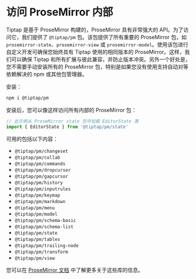 # 访问 ProseMirror 内部

Tiptap 是基于 ProseMirror 构建的，ProseMirror 具有非常强大的 API。为了访问它，我们提供了 `@tiptap/pm` 包。该包提供了所有重要的 ProseMirror 包，如 `prosemirror-state`、`prosemirror-view` 或 `prosemirror-model`。使用该包进行自定义开发可确保您始终具有 Tiptap 使用的相同版本的 ProseMirror。这样，我们可以确保 Tiptap 和所有扩展与彼此兼容，并防止版本冲突。另外一个好处是，您不需要手动安装所有的 ProseMirror 包，特别是如果您没有使用支持自动对等依赖解决的 npm 或其他包管理器。

安装：

```sh
npm i @tiptap/pm
```

安装后，您可以像这样访问所有内部的 ProseMirror 包：

```javascript
// 此示例从 ProseMirror state 包中加载 EditorState 类
import { EditorState } from '@tiptap/pm/state'
```

可用的包括以下内容：

- `@tiptap/pm/changeset`
- `@tiptap/pm/collab`
- `@tiptap/pm/commands`
- `@tiptap/pm/dropcursor`
- `@tiptap/pm/gapcursor`
- `@tiptap/pm/history`
- `@tiptap/pm/inputrules`
- `@tiptap/pm/keymap`
- `@tiptap/pm/markdown`
- `@tiptap/pm/menu`
- `@tiptap/pm/model`
- `@tiptap/pm/schema-basic`
- `@tiptap/pm/schema-list`
- `@tiptap/pm/state`
- `@tiptap/pm/tables`
- `@tiptap/pm/trailing-node`
- `@tiptap/pm/transform`
- `@tiptap/pm/view`

您可以在 [ProseMirror 文档](https://prosemirror.net/docs/ref) 中了解更多关于这些库的信息。